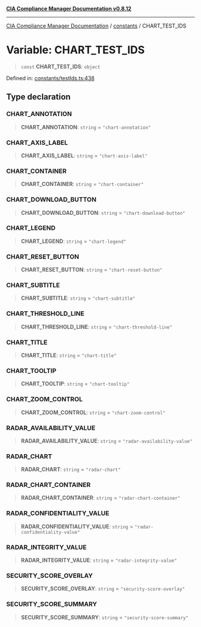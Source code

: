 [**CIA Compliance Manager Documentation v0.8.12**](../../README.md)

***

[CIA Compliance Manager Documentation](../../modules.md) / [constants](../README.md) / CHART\_TEST\_IDS

# Variable: CHART\_TEST\_IDS

> `const` **CHART\_TEST\_IDS**: `object`

Defined in: [constants/testIds.ts:438](https://github.com/Hack23/cia-compliance-manager/blob/e7811142a771ec75716a7ce3a0d60f18cb91cd06/src/constants/testIds.ts#L438)

## Type declaration

### CHART\_ANNOTATION

> **CHART\_ANNOTATION**: `string` = `"chart-annotation"`

### CHART\_AXIS\_LABEL

> **CHART\_AXIS\_LABEL**: `string` = `"chart-axis-label"`

### CHART\_CONTAINER

> **CHART\_CONTAINER**: `string` = `"chart-container"`

### CHART\_DOWNLOAD\_BUTTON

> **CHART\_DOWNLOAD\_BUTTON**: `string` = `"chart-download-button"`

### CHART\_LEGEND

> **CHART\_LEGEND**: `string` = `"chart-legend"`

### CHART\_RESET\_BUTTON

> **CHART\_RESET\_BUTTON**: `string` = `"chart-reset-button"`

### CHART\_SUBTITLE

> **CHART\_SUBTITLE**: `string` = `"chart-subtitle"`

### CHART\_THRESHOLD\_LINE

> **CHART\_THRESHOLD\_LINE**: `string` = `"chart-threshold-line"`

### CHART\_TITLE

> **CHART\_TITLE**: `string` = `"chart-title"`

### CHART\_TOOLTIP

> **CHART\_TOOLTIP**: `string` = `"chart-tooltip"`

### CHART\_ZOOM\_CONTROL

> **CHART\_ZOOM\_CONTROL**: `string` = `"chart-zoom-control"`

### RADAR\_AVAILABILITY\_VALUE

> **RADAR\_AVAILABILITY\_VALUE**: `string` = `"radar-availability-value"`

### RADAR\_CHART

> **RADAR\_CHART**: `string` = `"radar-chart"`

### RADAR\_CHART\_CONTAINER

> **RADAR\_CHART\_CONTAINER**: `string` = `"radar-chart-container"`

### RADAR\_CONFIDENTIALITY\_VALUE

> **RADAR\_CONFIDENTIALITY\_VALUE**: `string` = `"radar-confidentiality-value"`

### RADAR\_INTEGRITY\_VALUE

> **RADAR\_INTEGRITY\_VALUE**: `string` = `"radar-integrity-value"`

### SECURITY\_SCORE\_OVERLAY

> **SECURITY\_SCORE\_OVERLAY**: `string` = `"security-score-overlay"`

### SECURITY\_SCORE\_SUMMARY

> **SECURITY\_SCORE\_SUMMARY**: `string` = `"security-score-summary"`
